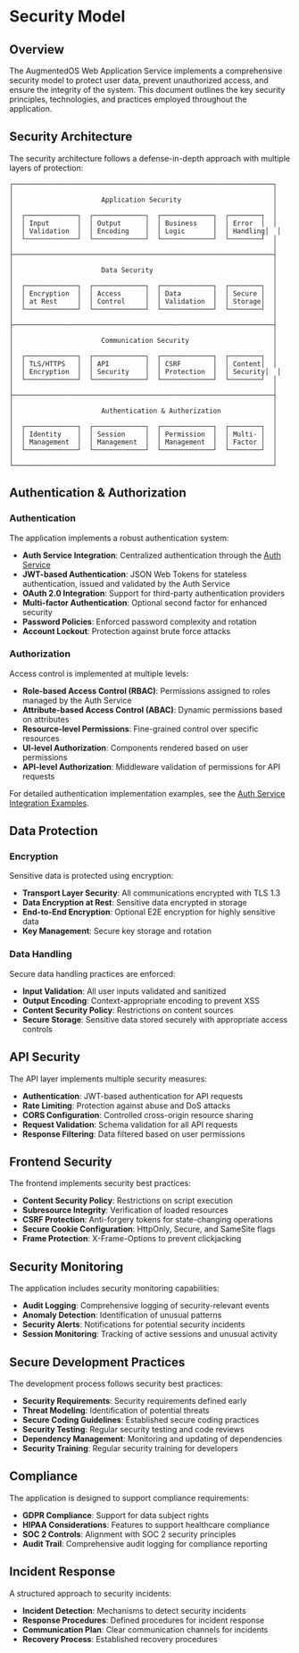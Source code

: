 # Security Model

## Overview

The AugmentedOS Web Application Service implements a comprehensive security model to protect user data, prevent unauthorized access, and ensure the integrity of the system. This document outlines the key security principles, technologies, and practices employed throughout the application.

## Security Architecture

The security architecture follows a defense-in-depth approach with multiple layers of protection:

```
┌─────────────────────────────────────────────────────────────────┐
│                                                                 │
│                      Application Security                       │
│                                                                 │
│  ┌─────────────┐  ┌─────────────┐  ┌─────────────┐  ┌────────┐  │
│  │ Input       │  │ Output      │  │ Business    │  │ Error  │  │
│  │ Validation  │  │ Encoding    │  │ Logic       │  │ Handling│  │
│  └─────────────┘  └─────────────┘  └─────────────┘  └────────┘  │
│                                                                 │
├─────────────────────────────────────────────────────────────────┤
│                                                                 │
│                      Data Security                              │
│                                                                 │
│  ┌─────────────┐  ┌─────────────┐  ┌─────────────┐  ┌────────┐  │
│  │ Encryption  │  │ Access      │  │ Data        │  │ Secure │  │
│  │ at Rest     │  │ Control     │  │ Validation  │  │ Storage│  │
│  └─────────────┘  └─────────────┘  └─────────────┘  └────────┘  │
│                                                                 │
├─────────────────────────────────────────────────────────────────┤
│                                                                 │
│                      Communication Security                     │
│                                                                 │
│  ┌─────────────┐  ┌─────────────┐  ┌─────────────┐  ┌────────┐  │
│  │ TLS/HTTPS   │  │ API         │  │ CSRF        │  │ Content│  │
│  │ Encryption  │  │ Security    │  │ Protection  │  │ Security│  │
│  └─────────────┘  └─────────────┘  └─────────────┘  └────────┘  │
│                                                                 │
├─────────────────────────────────────────────────────────────────┤
│                                                                 │
│                      Authentication & Authorization             │
│                                                                 │
│  ┌─────────────┐  ┌─────────────┐  ┌─────────────┐  ┌────────┐  │
│  │ Identity    │  │ Session     │  │ Permission  │  │ Multi- │  │
│  │ Management  │  │ Management  │  │ Management  │  │ Factor │  │
│  └─────────────┘  └─────────────┘  └─────────────┘  └────────┘  │
│                                                                 │
└─────────────────────────────────────────────────────────────────┘
```

## Authentication & Authorization

### Authentication

The application implements a robust authentication system:

* **Auth Service Integration**: Centralized authentication through the [Auth Service](../../../components/auth_service/) 
* **JWT-based Authentication**: JSON Web Tokens for stateless authentication, issued and validated by the Auth Service
* **OAuth 2.0 Integration**: Support for third-party authentication providers
* **Multi-factor Authentication**: Optional second factor for enhanced security
* **Password Policies**: Enforced password complexity and rotation
* **Account Lockout**: Protection against brute force attacks

### Authorization

Access control is implemented at multiple levels:

* **Role-based Access Control (RBAC)**: Permissions assigned to roles managed by the Auth Service
* **Attribute-based Access Control (ABAC)**: Dynamic permissions based on attributes
* **Resource-level Permissions**: Fine-grained control over specific resources
* **UI-level Authorization**: Components rendered based on user permissions
* **API-level Authorization**: Middleware validation of permissions for API requests

For detailed authentication implementation examples, see the [Auth Service Integration Examples](../../../components/auth_service/examples/).

## Data Protection

### Encryption

Sensitive data is protected using encryption:

* **Transport Layer Security**: All communications encrypted with TLS 1.3
* **Data Encryption at Rest**: Sensitive data encrypted in storage
* **End-to-End Encryption**: Optional E2E encryption for highly sensitive data
* **Key Management**: Secure key storage and rotation

### Data Handling

Secure data handling practices are enforced:

* **Input Validation**: All user inputs validated and sanitized
* **Output Encoding**: Context-appropriate encoding to prevent XSS
* **Content Security Policy**: Restrictions on content sources
* **Secure Storage**: Sensitive data stored securely with appropriate access controls

## API Security

The API layer implements multiple security measures:

* **Authentication**: JWT-based authentication for API requests
* **Rate Limiting**: Protection against abuse and DoS attacks
* **CORS Configuration**: Controlled cross-origin resource sharing
* **Request Validation**: Schema validation for all API requests
* **Response Filtering**: Data filtered based on user permissions

## Frontend Security

The frontend implements security best practices:

* **Content Security Policy**: Restrictions on script execution
* **Subresource Integrity**: Verification of loaded resources
* **CSRF Protection**: Anti-forgery tokens for state-changing operations
* **Secure Cookie Configuration**: HttpOnly, Secure, and SameSite flags
* **Frame Protection**: X-Frame-Options to prevent clickjacking

## Security Monitoring

The application includes security monitoring capabilities:

* **Audit Logging**: Comprehensive logging of security-relevant events
* **Anomaly Detection**: Identification of unusual patterns
* **Security Alerts**: Notifications for potential security incidents
* **Session Monitoring**: Tracking of active sessions and unusual activity

## Secure Development Practices

The development process follows security best practices:

* **Security Requirements**: Security requirements defined early
* **Threat Modeling**: Identification of potential threats
* **Secure Coding Guidelines**: Established secure coding practices
* **Security Testing**: Regular security testing and code reviews
* **Dependency Management**: Monitoring and updating of dependencies
* **Security Training**: Regular security training for developers

## Compliance

The application is designed to support compliance requirements:

* **GDPR Compliance**: Support for data subject rights
* **HIPAA Considerations**: Features to support healthcare compliance
* **SOC 2 Controls**: Alignment with SOC 2 security principles
* **Audit Trail**: Comprehensive audit logging for compliance reporting

## Incident Response

A structured approach to security incidents:

* **Incident Detection**: Mechanisms to detect security incidents
* **Response Procedures**: Defined procedures for incident response
* **Communication Plan**: Clear communication channels for incidents
* **Recovery Process**: Established recovery procedures


